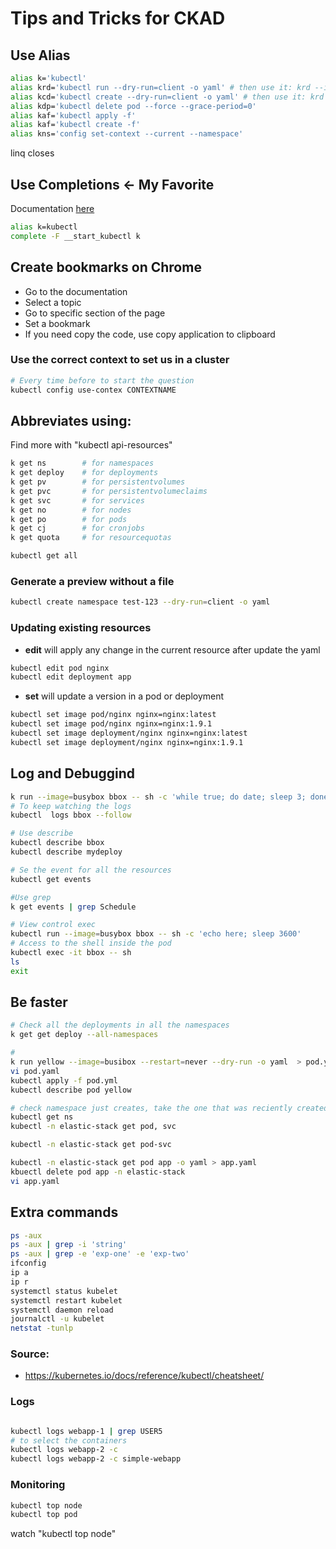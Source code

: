 # **Tips and Tricks for CKAD**

## Use Alias
```bash
alias k='kubectl'
alias krd='kubectl run --dry-run=client -o yaml' # then use it: krd --image=nginx > pod.yaml
alias kcd='kubectl create --dry-run=client -o yaml' # then use it: krd --image=nginx > pod.yaml
alias kdp='kubectl delete pod --force --grace-period=0'
alias kaf='kubectl apply -f'
alias kaf='kubectl create -f'
alias kns='config set-context --current --namespace'
```
linq closes

## Use Completions <- My Favorite
Documentation [here](https://kubernetes.io/docs/reference/kubectl/cheatsheet/#kubectl-autocomplete)
```bash
alias k=kubectl
complete -F __start_kubectl k
```

## Create bookmarks on Chrome
- Go to the documentation
- Select a topic
- Go to specific section of the page 
- Set a bookmark
- If you need copy the code, use copy application to clipboard

### Use the correct context to set us in a cluster

```bash
# Every time before to start the question
kubectl config use-contex CONTEXTNAME
```

## Abbreviates using: 
Find more with "kubectl api-resources"
```bash
k get ns        # for namespaces
k get deploy    # for deployments
k get pv        # for persistentvolumes
k get pvc       # for persistentvolumeclaims
k get svc       # for services
k get no        # for nodes
k get po        # for pods
k get cj        # for cronjobs
k get quota     # for resourcequotas
```

```bash
kubectl get all
```

### Generate a preview without a file
```bash
kubectl create namespace test-123 --dry-run=client -o yaml
```

### Updating existing resources

* **edit** will apply any change in the current resource after update the yaml
```bash
kubectl edit pod nginx
kubectl edit deployment app
```
* **set** will update a version in a pod or deployment
```bash
kubectl set image pod/nginx nginx=nginx:latest
kubectl set image pod/nginx nginx=nginx:1.9.1
kubectl set image deployment/nginx nginx=nginx:latest
kubectl set image deployment/nginx nginx=nginx:1.9.1
```

## Log and Debuggind
```bash
k run --image=busybox bbox -- sh -c 'while true; do date; sleep 3; done '
# To keep watching the logs
kubectl  logs bbox --follow

# Use describe
kubectl describe bbox
kubectl describe mydeploy

# Se the event for all the resources
kubectl get events

#Use grep
k get events | grep Schedule

# View control exec
kubectl run --image=busybox bbox -- sh -c 'echo here; sleep 3600'
# Access to the shell inside the pod
kubectl exec -it bbox -- sh
ls
exit
```

## Be faster

```bash
# Check all the deployments in all the namespaces
k get get deploy --all-namespaces

# 
k run yellow --image=busibox --restart=never --dry-run -o yaml  > pod.yml
vi pod.yaml
kubectl apply -f pod.yml
kubectl describe pod yellow

# check namespace just creates, take the one that was reciently created
kubectl get ns
kubectl -n elastic-stack get pod, svc
```

```bash
kubectl -n elastic-stack get pod-svc

```

```bash
kubectl -n elastic-stack get pod app -o yaml > app.yaml
kbuectl delete pod app -n elastic-stack
vi app.yaml
```


## Extra commands
```bash
ps -aux
ps -aux | grep -i 'string'
ps -aux | grep -e 'exp-one' -e 'exp-two'
ifconfig
ip a
ip r
systemctl status kubelet
systemctl restart kubelet
systemctl daemon reload
journalctl -u kubelet
netstat -tunlp


```

### Source:
* https://kubernetes.io/docs/reference/kubectl/cheatsheet/

### Logs

```bash

kubectl logs webapp-1 | grep USER5
# to select the containers
kubectl logs webapp-2 -c
kubectl logs webapp-2 -c simple-webapp

```

### Monitoring
```bash
kubectl top node
kubectl top pod
```

watch "kubectl top node"
